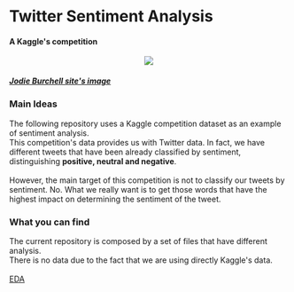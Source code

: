 <h1> Twitter Sentiment Analysis </h1>
<h4> A Kaggle's competition </h4>

<center><img src="http://t-redactyl.io/figure/Vader_1.jpg"></img> </center>
<h5><a href="http://t-redactyl.io/">Jodie Burchell site's image</a></h5>

<h3>Main Ideas</h3>
<p>The following repository uses a Kaggle competition dataset as an example of sentiment analysis.<br>
This competition's data provides us with Twitter data. In fact, we have different tweets that have been already classified by sentiment, distinguishing <b>positive, neutral and negative</b>. 
  <br> 
  <br>
However, the main target of this competition is not to classify our tweets by sentiment. No. What we really want is to get those words that have the highest impact on determining the sentiment of the tweet.
</p>
<h3>What you can find</h3>
<p>The current repository is composed by a set of files that have different analysis.<br>
There is no data due to the fact that we are using directly Kaggle's data.
<br>
<br>
<a href="https://github.com/jjordana/twitter_sentiment_analysis/blob/master/EDA.ipynb">EDA</a>
</p>

